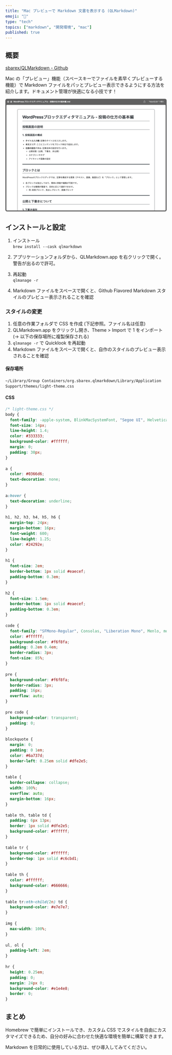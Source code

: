 ```yaml
---
title: "Mac プレビューで Markdown 文書を表示する (QLMarkdown)"
emoji: "🐸"
type: "tech"
topics: ["markdown", "開発環境", "mac"]
published: true
---
```


## 概要

[sbarex/QLMarkdown - Github](https://github.com/sbarex/QLMarkdown)

Mac の「プレビュー」機能（スペースキーでファイルを素早くプレビューする機能）で Markdown ファイルをパッとプレビュー表示できるようにする方法を紹介します。ドキュメント管理が快適になる小技です！

![快適なMarkdownプレビュー表示](/images/mac-ql-markdown-preview/01.png)

## インストールと設定

1. インストール  
`brew install --cask qlmarkdown`

2. アプリケーションフォルダから、QLMarkdown.app を右クリックで開く。警告が出るので許可。

3. 再起動  
`qlmanage -r`  

4. Markdown ファイルをスペースで開くと、Github Flavored Markdown スタイルのプレビュー表示されることを確認

### スタイルの変更

1. 任意の作業フォルダで CSS を作成 (下記参照。ファイル名は任意)
2. QLMarkdown.app をクリックし開き、Theme > Import で 1 をインポート  
   (→ 以下の保存場所に複製保存される)
3. `qlmanage -r` で Quicklook を再起動
4. Markdown ファイルをスペースで開くと、自作のスタイルのプレビュー表示されることを確認

#### 保存場所

`~/Library/Group Containers/org.sbarex.qlmarkdown/Library/Application Support/themes/light-theme.css`

#### CSS

```light-theme.css
/* light-theme.css */
body {
  font-family: -apple-system, BlinkMacSystemFont, "Segoe UI", Helvetica, Arial, sans-serif;
  font-size: 14px;
  line-height: 1.4;
  color: #333333;
  background-color: #ffffff;
  margin: 0;
  padding: 30px;
}

a {
  color: #0366d6;
  text-decoration: none;
}

a:hover {
  text-decoration: underline;
}

h1, h2, h3, h4, h5, h6 {
  margin-top: 24px;
  margin-bottom: 16px;
  font-weight: 600;
  line-height: 1.25;
  color: #24292e;
}

h1 {
  font-size: 2em;
  border-bottom: 1px solid #eaecef;
  padding-bottom: 0.3em;
}

h2 {
  font-size: 1.5em;
  border-bottom: 1px solid #eaecef;
  padding-bottom: 0.3em;
}

code {
  font-family: "SFMono-Regular", Consolas, "Liberation Mono", Menlo, monospace;
  color: #ffffff;
  background-color: #f6f8fa;
  padding: 0.2em 0.4em;
  border-radius: 3px;
  font-size: 85%;
}

pre {
  background-color: #f6f8fa;
  border-radius: 3px;
  padding: 16px;
  overflow: auto;
}

pre code {
  background-color: transparent;
  padding: 0;
}

blockquote {
  margin: 0;
  padding: 0 1em;
  color: #6a737d;
  border-left: 0.25em solid #dfe2e5;
}

table {
  border-collapse: collapse;
  width: 100%;
  overflow: auto;
  margin-bottom: 16px;
}

table th, table td {
  padding: 6px 13px;
  border: 1px solid #dfe2e5;
  background-color: #ffffff;
}

table tr {
  background-color: #ffffff;
  border-top: 1px solid #c6cbd1;
}

table th {
  color: #ffffff;
  background-color: #666666;
}

table tr:nth-child(2n) td {
  background-color: #e7e7e7;
}

img {
  max-width: 100%;
}

ul, ol {
  padding-left: 2em;
}

hr {
  height: 0.25em;
  padding: 0;
  margin: 24px 0;
  background-color: #e1e4e8;
  border: 0;
}
```

## まとめ

Homebrew で簡単にインストールでき、カスタム CSS でスタイルを自由にカスタマイズできるため、自分の好みに合わせた快適な環境を簡単に構築できます。

Markdown を日常的に使用している方は、ぜひ導入してみてください。
